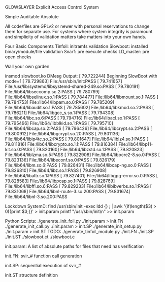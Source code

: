 GLOWSLAYER Explicit Access Control System

Simple
Auditable
Absolute

All code/files are GPLv2 or newer with personal reservations to change them for separate use.
For systems where system integrity is paramount and simplicity of validation matters
take matters into your own hands.

Four Basic Components
	Tinfoil: 	initramfs validation
	Slowboot: 	installed binary/module/file validation
	Snarf: 		pre execute checks
	LD_master: 	pre open checks

Wall your own garden

insmod slowboot.ko
DMesg Output:
[   79.722244] Beginning SlowBoot with mode=1
[   79.729863] File:/usr/sbin/init:PASS
[   79.741657] File:/usr/lib/systemd/libsystemd-shared-249.so:PASS
[   79.780191] File:/lib64/libseccomp.so.2:PASS
[   79.780799] File:/lib64/libselinux.so.1:PASS
[   79.784477] File:/lib64/libmount.so.1:PASS
[   79.784753] File:/lib64/libpam.so.0:PASS
[   79.785209] File:/lib64/libaudit.so.1:PASS
[   79.785602] File:/lib64/libkmod.so.2:PASS
[   79.786211] File:/lib64/libgcc_s.so.1:PASS
[   79.794308] File:/lib64/libc.so.6:PASS
[   79.794716] File:/lib64/libacl.so.1:PASS
[   79.795496] File:/lib64/libblkid.so.1:PASS
[   79.795710] File:/lib64/libcap.so.2:PASS
[   79.796426] File:/lib64/libcrypt.so.2:PASS
[   79.800912] File:/lib64/libgcrypt.so.20:PASS
[   79.801136] File:/lib64/libip4tc.so.2:PASS
[   79.801647] File:/lib64/liblz4.so.1:PASS
[   79.811816] File:/lib64/libcrypto.so.1.1:PASS
[   79.816384] File:/lib64/libp11-kit.so.0:PASS
[   79.820160] File:/lib64/libzstd.so.1:PASS
[   79.820823] File:/lib64/liblzma.so.5:PASS
[   79.822908] File:/lib64/libpcre2-8.so.0:PASS
[   79.823136] File:/lib64/libeconf.so.0:PASS
[   79.826179] File:/lib64/libm.so.6:PASS
[   79.826431] File:/lib64/libcap-ng.so.0:PASS
[   79.826810] File:/lib64/libz.so.1:PASS
[   79.826908] File:/lib64/libattr.so.1:PASS
[   79.827401] File:/lib64/libgpg-error.so.0:PASS
[   79.828583] File:/lib64/libpcap.so.1:PASS
[   79.828769] File:/lib64/libffi.so.6:PASS
[   79.829233] File:/lib64/libibverbs.so.1:PASS
[   79.831068] File:/lib64/libnl-route-3.so.200:PASS
[   79.831674] File:/lib64/libnl-3.so.200:PASS


Lockdown SystemD:
	find /usr/sbin/init -exec ldd {} \; | awk '{if(length($3) > 0){print $3;}}' > init.param
	printf "/usr/sbin/init\n" >> init.param

Python Scripts:
	./generate_init_foil.py ./init.param > init.FN
	./generate_init_call.py ./init.param > init.SP
	./generate_init_setup.py ./init.param > init.ST
	TODO: ./generate_tinfoil_module.py ./init.FN ./init.SP ./init.ST ./slowboot.ct ./slowboot.c

init.param:
	A list of absolute paths for files that need has verification
	
init.FN:
	svir_# function call generation
	
init.SP:
	sequential execution of svir_#
	
init.ST
	structure definition
